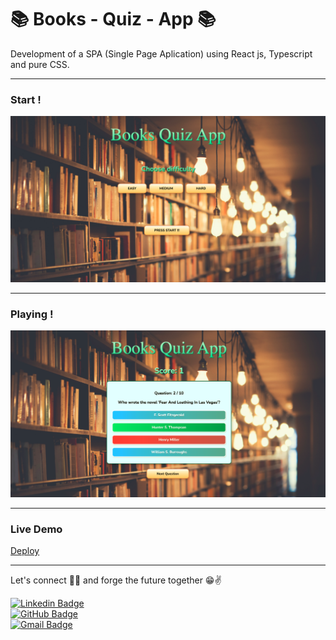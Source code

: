 #  📚  Books - Quiz - App 📚

Development of a SPA (Single Page Aplication) using React js, Typescript and pure CSS.

---

### Start !
![Start](./src/image/books1.png)

---

### Playing !
![Playing](./src/image/books2.png)

---

### Live Demo

[Deploy](https://booksquizapp-2f4fa.web.app/ "Deploy")

---

Let's connect 👨‍💻 and forge the future together 😁✌

[![Linkedin Badge](https://img.shields.io/badge/-Walter_Cuberas-blue?style=flat-square&logo=Linkedin&logoColor=white&link=https://www.linkedin.com/in/walter-cuberas-dev/)](https://www.linkedin.com/in/walter-cuberas-dev/)
</br>
[![GitHub Badge](https://img.shields.io/badge/-wcuberas-100000?style=flat-square&logo=github&logoColor=white&link=https://github.com/wcuberas/)](https://github.com/wcuberas/)
</br>
[![Gmail Badge](https://img.shields.io/badge/-wcuberas@gmail.com-c14438?style=flat-square&logo=Gmail&logoColor=white&link=mailto:wcuberas@gmail.com)](mailto:wcuberas@gmail.com)


